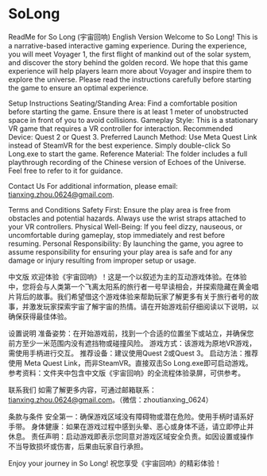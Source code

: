 # SoLong

ReadMe for So Long (宇宙回响)
English Version
Welcome to So Long! This is a narrative-based interactive gaming experience. During the experience, you will meet Voyager 1, the first flight of mankind out of the solar system, and discover the story behind the golden record. We hope that this game experience will help players learn more about Voyager and inspire them to explore the universe. Please read the instructions carefully before starting the game to ensure an optimal experience.

Setup Instructions
	Seating/Standing Area: Find a comfortable position before starting the game. Ensure there is at least 1 meter of unobstructed space in front of you to avoid collisions.
	Gameplay Style: This is a stationary VR game that requires a VR controller for interaction.
	Recommended Device: Quest 2 or Quest 3.
	Preferred Launch Method: Use Meta Quest Link instead of SteamVR for the best experience. Simply double-click So Long.exe to start the game.
	Reference Material: The folder includes a full playthrough recording of the Chinese version of Echoes of the Universe. Feel free to refer to it for guidance.

Contact Us
For additional information, please email: tianxing.zhou.0624@gmail.com.

Terms and Conditions
Safety First: Ensure the play area is free from obstacles and potential hazards. Always use the wrist straps attached to your VR controllers.
Physical Well-Being: If you feel dizzy, nauseous, or uncomfortable during gameplay, stop immediately and rest before resuming.
Personal Responsibility: By launching the game, you agree to assume responsibility for ensuring your play area is safe and for any damage or injury resulting from improper setup or usage.


中文版
欢迎体验《宇宙回响》！这是一个以叙述为主的互动游戏体验。在体验中，您将会与人类第一个飞离太阳系的旅行者一号早读相会，并探索隐藏在黄金唱片背后的故事。我们希望借这个游戏体验来帮助玩家了解更多有关于旅行者号的故事，并激发玩家探索宇宙了解宇宙的热情。请在开始游戏前仔细阅读以下说明，以确保获得最佳体验。

设置说明
	准备姿势：在开始游戏前，找到一个合适的位置坐下或站立，并确保您前方至少一米范围内没有遮挡物或碰撞风险。
	游戏方式：该游戏为原地VR游戏，需使用手柄进行交互。
	推荐设备：建议使用Quest 2或Quest 3。
	启动方法：推荐使用 Meta Quest Link，而非SteamVR。直接双击So Long.exe即可启动游戏。
	参考资料：文件夹中包含中文版《宇宙回响》的全流程体验录屏，可供参考。

联系我们
如需了解更多内容，可通过邮箱联系：tianxing.zhou.0624@gmail.com。（微信：zhoutianxing_0624）

条款与条件
	安全第一：确保游戏区域没有障碍物或潜在危险。使用手柄时请系好手带。
	身体健康：如果在游戏过程中感到头晕、恶心或身体不适，请立即停止并休息。
	责任声明：启动游戏即表示您同意对游戏区域安全负责。如因设置或操作不当导致损坏或伤害，后果由玩家自行承担。

Enjoy your journey in So Long!
祝您享受《宇宙回响》的精彩体验！
